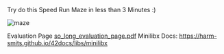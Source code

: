 Try do this Speed Run Maze in less than 3 Minutes :)

![maze](https://user-images.githubusercontent.com/113292868/236808608-ed0e0b5e-6c18-47b0-9bc5-19312b6692c6.png)


Evaluation Page
[so_long_evaluation_page.pdf](https://github.com/C4rrelo/so_long/files/11420499/so_long_evaluation_page.pdf)
Minilibx Docs: https://harm-smits.github.io/42docs/libs/minilibx
